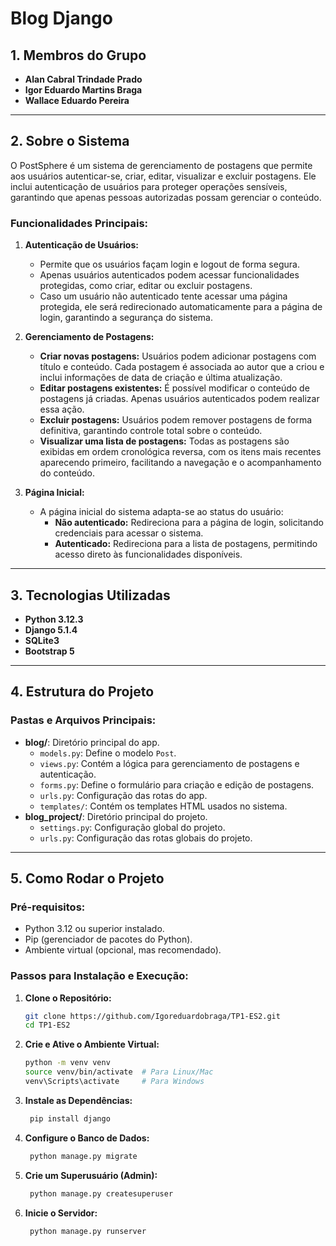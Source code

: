 # Blog Django

## 1. Membros do Grupo
- **Alan Cabral Trindade Prado** 
- **Igor Eduardo Martins Braga** 
- **Wallace Eduardo Pereira** 

---

## 2. Sobre o Sistema

O PostSphere é um sistema de gerenciamento de postagens que permite aos usuários autenticar-se, criar, editar, visualizar e excluir postagens. Ele inclui autenticação de usuários para proteger operações sensíveis, garantindo que apenas pessoas autorizadas possam gerenciar o conteúdo.

### Funcionalidades Principais:
1. **Autenticação de Usuários:**
   - Permite que os usuários façam login e logout de forma segura.
   - Apenas usuários autenticados podem acessar funcionalidades protegidas, como criar, editar ou excluir postagens.
   - Caso um usuário não autenticado tente acessar uma página protegida, ele será redirecionado automaticamente para a página de login, garantindo a segurança do sistema.

2. **Gerenciamento de Postagens:**
   - **Criar novas postagens:** Usuários podem adicionar postagens com título e conteúdo. Cada postagem é associada ao autor que a criou e inclui informações de data de criação e última atualização.
   - **Editar postagens existentes:** É possível modificar o conteúdo de postagens já criadas. Apenas usuários autenticados podem realizar essa ação.
   - **Excluir postagens:** Usuários podem remover postagens de forma definitiva, garantindo controle total sobre o conteúdo.
   - **Visualizar uma lista de postagens:** Todas as postagens são exibidas em ordem cronológica reversa, com os itens mais recentes aparecendo primeiro, facilitando a navegação e o acompanhamento do conteúdo.

3. **Página Inicial:**
   - A página inicial do sistema adapta-se ao status do usuário:
     - **Não autenticado:** Redireciona para a página de login, solicitando credenciais para acessar o sistema.
     - **Autenticado:** Redireciona para a lista de postagens, permitindo acesso direto às funcionalidades disponíveis.

---

## 3. Tecnologias Utilizadas

- **Python 3.12.3**
- **Django 5.1.4**
- **SQLite3**
- **Bootstrap 5**

---

## 4. Estrutura do Projeto

### Pastas e Arquivos Principais:
- **blog/**: Diretório principal do app.
  - `models.py`: Define o modelo `Post`.
  - `views.py`: Contém a lógica para gerenciamento de postagens e autenticação.
  - `forms.py`: Define o formulário para criação e edição de postagens.
  - `urls.py`: Configuração das rotas do app.
  - `templates/`: Contém os templates HTML usados no sistema.
- **blog_project/**: Diretório principal do projeto.
  - `settings.py`: Configuração global do projeto.
  - `urls.py`: Configuração das rotas globais do projeto.

---

## 5. Como Rodar o Projeto

### Pré-requisitos:
- Python 3.12 ou superior instalado.
- Pip (gerenciador de pacotes do Python).
- Ambiente virtual (opcional, mas recomendado).

### Passos para Instalação e Execução:
1. **Clone o Repositório:**
   ```bash
   git clone https://github.com/Igoreduardobraga/TP1-ES2.git
   cd TP1-ES2

1. **Crie e Ative o Ambiente Virtual:**
    ```bash
    python -m venv venv
    source venv/bin/activate  # Para Linux/Mac
    venv\Scripts\activate     # Para Windows
    
1. **Instale as Dependências:**
   ```bash
    pip install django

1. **Configure o Banco de Dados:**
   ```bash
    python manage.py migrate

1. **Crie um Superusuário (Admin):**
   ```bash
    python manage.py createsuperuser

1. **Inicie o Servidor:**
   ```bash
    python manage.py runserver

